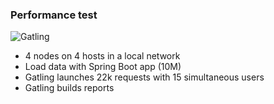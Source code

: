 ### Performance test

![Gatling](images/slides/search/gatling-logo.png) 

- 4 nodes on 4 hosts in a local network
- Load data with Spring Boot app (10M)
- Gatling launches 22k requests with 15 simultaneous users
- Gatling builds reports
